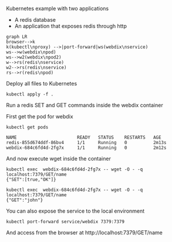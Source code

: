 Kubernetes example with two applications
- A redis database
- An application that exposes redis through http

```mermaid
graph LR
browser-->k
k(kubectl\nproxy) -->|port-forward|ws(webdix\nservice)
ws-->w(webdix\npod)
ws-->w2(webdix\npod2)
w-->rs(redis\nservice)
w2-->rs(redis\nservice)
rs-->r(redis\npod)
```

Deploy all files to Kubernetes

```
kubectl apply -f .
```

Run a redis SET and GET commands inside the webdix container

First get the pod for webdix

```
kubectl get pods

NAME                       READY   STATUS    RESTARTS   AGE
redis-855d674ddf-86bv4     1/1     Running   0          2m13s
webdix-684c6fd4d-2fg7x     1/1     Running   0          2m12s
```

And now execute wget inside the container

```
kubectl exec  webdix-684c6fd4d-2fg7x -- wget -O - -q localhost:7379/GET/name
{"SET":[true,"OK"]}

kubectl exec  webdix-684c6fd4d-2fg7x -- wget -O - -q localhost:7379/GET/name
{"GET":"john"}
```

You can also expose the service to the local environment

```
kubectl port-forward service/webdix 7379:7379
```

And access from the browser at http://localhost:7379/GET/name
